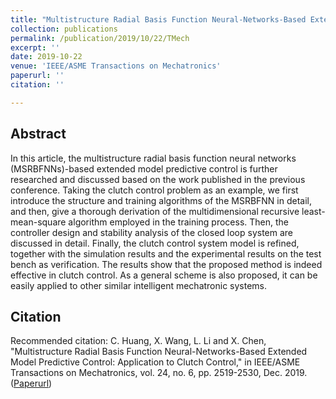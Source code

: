 ```yaml
---
title: "Multistructure Radial Basis Function Neural-Networks-Based Extended Model Predictive Control: Application to Clutch Control"
collection: publications
permalink: /publication/2019/10/22/TMech
excerpt: ''
date: 2019-10-22
venue: 'IEEE/ASME Transactions on Mechatronics'
paperurl: ''
citation: ''

---
```

## Abstract
In this article, the multistructure radial basis function neural networks (MSRBFNNs)-based extended model predictive control is further researched and discussed based on the work published in the previous conference. Taking the clutch control problem as an example, we first introduce the structure and training algorithms of the MSRBFNN in detail, and then, give a thorough derivation of the multidimensional recursive least-mean-square algorithm employed in the training process. Then, the controller design and stability analysis of the closed loop system are discussed in detail. Finally, the clutch control system model is refined, together with the simulation results and the experimental results on the test bench as verification. The results show that the proposed method is indeed effective in clutch control. As a general scheme is also proposed, it can be easily applied to other similar intelligent mechatronic systems.

## Citation
Recommended citation: C. Huang, X. Wang, L. Li and X. Chen, "Multistructure Radial Basis Function Neural-Networks-Based Extended Model Predictive Control: Application to Clutch Control," in IEEE/ASME Transactions on Mechatronics, vol. 24, no. 6, pp. 2519-2530, Dec. 2019. ([Paperurl](https://ieeexplore.ieee.org/document/8879617))

